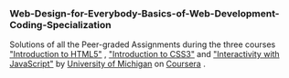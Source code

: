 ### Web-Design-for-Everybody-Basics-of-Web-Development-Coding-Specialization

Solutions of all the Peer-graded Assignments during the three courses  
["Introduction to HTML5"](https://www.coursera.org/learn/html) ,
["Introduction to CSS3"](https://www.coursera.org/learn/introcss) and
["Interactivity with JavaScript"](https://www.coursera.org/learn/javascript)
by
[University of Michigan](https://www.coursera.org/umich) on 
[Coursera](https://www.coursera.org/) .
